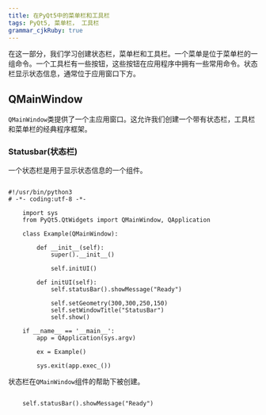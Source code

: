 ```yaml
---
title: 在PyQt5中的菜单栏和工具栏
tags: PyQt5, 菜单栏， 工具栏
grammar_cjkRuby: true
---
```


在这一部分，我们学习创建状态栏，菜单栏和工具栏。一个菜单是位于菜单栏的一组命令。一个工具栏有一些按钮，这些按钮在应用程序中拥有一些常用命令。状态栏显示状态信息，通常位于应用窗口下方。

## QMainWindow

`QMainWindow`类提供了一个主应用窗口。这允许我们创建一个带有状态栏，工具栏和菜单栏的经典程序框架。

### Statusbar(状态栏)

一个状态栏是用于显示状态信息的一个组件。

```

#!/usr/bin/python3
# -*- coding:utf-8 -*- 

	import sys
	from PyQt5.QtWidgets import QMainWindow, QApplication

	class Example(QMainWindow):

		def __init__(self):
			super().__init__()

			self.initUI()

		def initUI(self):
			self.statusBar().showMessage("Ready")

			self.setGeometry(300,300,250,150)
			self.setWindowTitle("StatusBar")
			self.show()

	if __name__ == '__main__':
		app = QApplication(sys.argv)

		ex = Example()

		sys.exit(app.exec_())

```

状态栏在`QMainWindow`组件的帮助下被创建。

```

	self.statusBar().showMessage("Ready")

```



